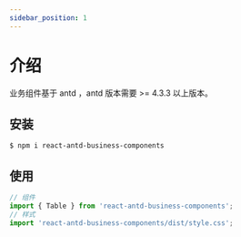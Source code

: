 ```yaml
---
sidebar_position: 1
---
```


# 介绍

业务组件基于 antd ，antd 版本需要 >= 4.3.3 以上版本。

## 安装

```shell
$ npm i react-antd-business-components
```

## 使用

```js
// 组件
import { Table } from 'react-antd-business-components';
// 样式
import 'react-antd-business-components/dist/style.css';
```
